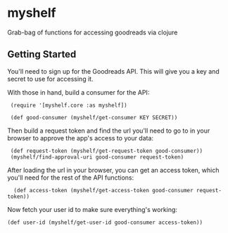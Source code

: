# myshelf
Grab-bag of functions for accessing goodreads via clojure

## Getting Started

You'll need to sign up for the Goodreads API. This will give you a key and secret to use for accessing it.

With those in hand, build a consumer for the API:

     (require '[myshelf.core :as myshelf])

     (def good-consumer (myshelf/get-consumer KEY SECRET))

Then build a request token and find the url you'll need to go to in your browser to approve the app's access to your data:

     (def request-token (myshelf/get-request-token good-consumer))
     (myshelf/find-approval-uri good-consumer request-token)

After loading the url in your browser, you can get an access token, which you'll need for the rest of the API functions:

      (def access-token (myshelf/get-access-token good-consumer request-token))

Now fetch your user id to make sure everything's working:

    (def user-id (myshelf/get-user-id good-consumer access-token))
